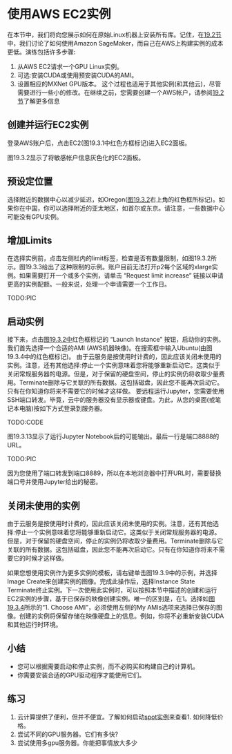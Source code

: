 

<!--
 * @version:
 * @Author:  StevenJokes https://github.com/StevenJokes
 * @Date: 2020-07-03 14:43:55
 * @LastEditors:  StevenJokes https://github.com/StevenJokes
 * @LastEditTime: 2020-07-03 14:58:38
 * @Description:
 * @TODO::Fig 19.3.13后面
 * @Reference:http://preview.d2l.ai/d2l-en/PR-1117/chapter_appendix-tools-for-deep-learning/aws.html
-->

# 使用AWS EC2实例

在本节中，我们将向您展示如何在原始Linux机器上安装所有库。记住，在[19.2节](http://preview.d2l.ai/d2l-en/PR-1102/chapter_appendix-tools-for-deep-learning/sagemaker.html#sec-sagemaker)中，我们讨论了如何使用Amazon SageMaker，而自己在AWS上构建实例的成本更低。演练包括许多步骤:
1. 从AWS EC2请求一个GPU Linux实例。
1. 可选:安装CUDA或使用预安装CUDA的AMI。
1. 设置相应的MXNet GPU版本。
这个过程也适用于其他实例(和其他云)，尽管需要进行一些小的修改。在继续之前，您需要创建一个AWS帐户，请参阅[19.2节](http://preview.d2l.ai/d2l-en/PR-1102/chapter_appendix-tools-for-deep-learning/sagemaker.html#sec-sagemaker)了解更多信息

## 创建并运行EC2实例

登录AWS账户后，点击EC2(图19.3.1中红色方框标记)进入EC2面板。

图19.3.2显示了将敏感帐户信息灰色化的EC2面板。

## 预设定位置

选择附近的数据中心以减少延迟，如Oregon([图19.3.2](http://preview.d2l.ai/d2l-en/PR-1102/chapter_appendix-tools-for-deep-learning/aws.html#fig-ec2)右上角的红色框所标记)。如果你在中国，你可以选择附近的亚太地区，如首尔或东京。请注意，一些数据中心可能没有GPU实例。

## 增加Limits

在选择实例前，点击左侧栏内的limit标签，检查是否有数量限制，如图19.3.2所示。图19.3.3给出了这种限制的示例。账户目前无法打开p2每个区域的xlarge实例。如果需要打开一个或多个实例，请单击 “Request limit increase” 链接以申请更高的实例配额。一般来说，处理一个申请需要一个工作日。

TODO:PIC

## 启动实例

接下来，点击[图19.3.2中](http://preview.d2l.ai/d2l-en/PR-1102/chapter_appendix-tools-for-deep-learning/aws.html#fig-ec2)红色框标记的 “Launch Instance” 按钮，启动你的实例。我们首先选择一个合适的AMI (AWS机器映像)。在搜索框中输入Ubuntu(由图19.3.4中的红色框标记)。
由于云服务是按使用时计费的，因此应该关闭未使用的实例。注意，还有其他选择:停止一个实例意味着您将能够重新启动它。这类似于关闭常规服务器的电源。但是，对于保留的硬盘空间，停止的实例仍将收取少量费用。Terminate删除与它关联的所有数据。这包括磁盘，因此您不能再次启动它。只有在你知道你将来不需要它的时候才这样做。
要远程运行Jupyter，您需要使用SSH端口转发。毕竟，云中的服务器没有显示器或键盘。为此，从您的桌面(或笔记本电脑)按如下方式登录到服务器。

TODO:CODE

图19.3.13显示了运行Jupyter Notebook后的可能输出。最后一行是端口8888的URL。

TODO:PIC

因为您使用了端口转发到端口8889，所以在本地浏览器中打开URL时，需要替换端口号并使用Jupyter给出的秘密。

## 关闭未使用的实例

由于云服务是按使用时计费的，因此应该关闭未使用的实例。注意，还有其他选择:停止一个实例意味着您将能够重新启动它。这类似于关闭常规服务器的电源。但是，对于保留的硬盘空间，停止的实例仍将收取少量费用。Terminate删除与它关联的所有数据。这包括磁盘，因此您不能再次启动它。只有在你知道你将来不需要它的时候才这样做。

如果您想使用实例作为更多实例的模板，请右键单击图19.3.9中的示例，并选择Image Create来创建实例的图像。完成此操作后，选择Instance State Terminate终止实例。下一次使用此实例时，可以按照本节中描述的创建和运行EC2实例的步骤，基于已保存的映像创建实例。唯一的区别是，在1。选择如[图19.3.4](http://preview.d2l.ai/d2l-en/PR-1102/chapter_appendix-tools-for-deep-learning/aws.html#fig-ubuntu)所示的“1. Choose AMI”，必须使用左侧的My AMIs选项来选择已保存的图像。创建的实例将保留存储在映像硬盘上的信息。例如，你将不必重新安装CUDA和其他运行时环境。

## 小结

- 您可以根据需要启动和停止实例，而不必购买和构建自己的计算机。
- 你需要安装合适的GPU驱动程序才能使用它们。

## 练习

1. 云计算提供了便利，但并不便宜。了解如何启动[spot实例](https://aws.amazon.com/ec2/spot/)来查看1. 如何降低价格。
1. 尝试不同的GPU服务器。它们有多快?
1. 尝试使用多gpu服务器。你能把事情放大多少
